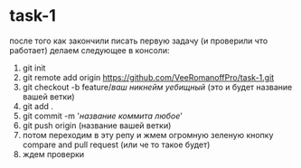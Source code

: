 # task-1

после того как закончили писать первую задачу (и проверили что работает) делаем следующее в консоли:

1. git init
2. git remote add origin https://github.com/VeeRomanoffPro/task-1.git
3. git checkout -b feature/*ваш никнейм уебищный* (это и будет название вашей ветки)
4. git add .
5. git commit -m '*название коммита любое*'
6. git push origin (название вашей ветки)
7. потом переходим в эту репу и жмем огромную зеленую кнопку compare and pull request (или че то такое будет)
8. ждем проверки
